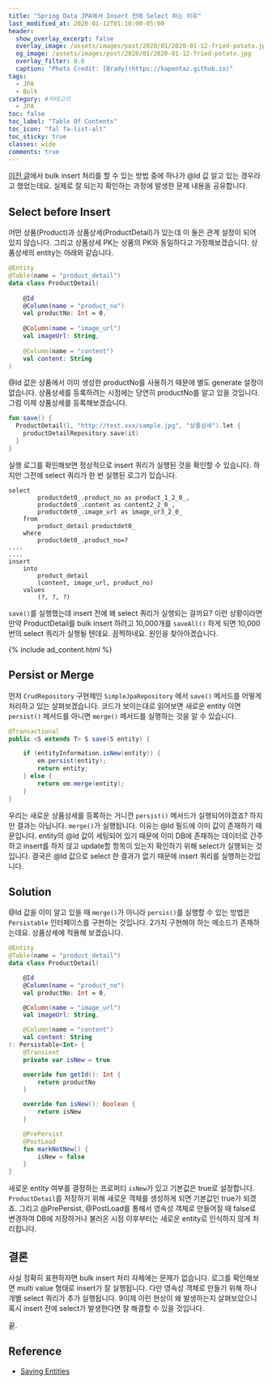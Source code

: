 ```yaml
---
title: "Spring Data JPA에서 Insert 전에 Select 하는 이유"
last_modified_at: 2020-01-12T01:10:00-05:00
header:
  show_overlay_excerpt: false
  overlay_image: /assets/images/post/2020/01/2020-01-12-fried-potato.jpg
  og_image: /assets/images/post/2020/01/2020-01-12-fried-potato.jpg
  overlay_filter: 0.6
  caption: "Photo Credit: [Brady](https://kapentaz.github.io)"
tags:
  - JPA
  - Bulk
category: #카테고리
  - JPA
toc: false
toc_label: "Table Of Contents"
toc_icon: "fal fa-list-alt"
toc_sticky: true
classes: wide
comments: true
---
```




[이전 글]([https://kapentaz.github.io/jpa/JPA-Batch-Insert-with-MySQL/])에서 bulk insert 처리를 할 수 있는 방법 중에 하나가 @Id 값 알고 있는 경우라고 했었는데요. 실제로 잘 되는지 확인하는 과정에 발생한 문제 내용을 공유합니다.

## Select before Insert
어떤 상품(Product)과 상품상세(ProductDetail)가 있는데 이 둘은 관계 설정이 되어 있지 않습니다. 그리고 상품상세 PK는 상품의 PK와 동일하다고 가정해보겠습니다. 상품상세의 entity는 아래와 같습니다.

```kotlin
@Entity  
@Table(name = "product_detail")  
data class ProductDetail(  
  
    @Id  
    @Column(name = "product_no")  
    val productNo: Int = 0,  
  
    @Column(name = "image_url")  
    val imageUrl: String,  
  
    @Column(name = "content")  
    val content: String  
)
```
@Id 값은 상품에서 이미 생성한  productNo를 사용하기 때문에 별도 generate 설정이 없습니다.  상품상세를 등록하려는 시점에는 당연히 productNo를 알고 있을 것입니다. 그럼 이제 상품상세를 등록해보겠습니다.
```kotlin
fun save() {  
  ProductDetail(1, "http://test.xxx/sample.jpg", "상품상세").let {  
    productDetailRepository.save(it)  
  }    
}
```
실행 로그를 확인해보면 정상적으로 insert 쿼리가 실행된 것을 확인할 수 있습니다. 하지만 그전에 select 쿼리가 한 번 실행된 로그가 있습니다.
```
select
        productdet0_.product_no as product_1_2_0_,
        productdet0_.content as content2_2_0_,
        productdet0_.image_url as image_ur3_2_0_ 
    from
        product_detail productdet0_ 
    where
        productdet0_.product_no=?
....
....
insert 
    into
        product_detail
        (content, image_url, product_no) 
    values
        (?, ?, ?)
```
`save()`를 실행했는데 insert 전에 왜 select 쿼리가 실행되는 걸까요? 이런 상황이라면 만약 ProductDetail를 bulk insert 하려고 10,000개를 `saveAll()` 하게 되면 10,000번의 select 쿼리가 실행될 텐데요. 끔찍하네요. 원인을 찾아야겠습니다.

{% include ad_content.html %}

## Persist or Merge
먼저 `CrudRepository` 구현체인 `SimpleJpaRepository` 에서 `save()` 메서드를 어떻게 처리하고 있는 살펴보겠습니다. 코드가 보이는대로 읽어보면 새로운 entity 이면 `persist()` 메서드를 아니면 `merge()` 메서드를  실행하는 것을 알 수 있습니다.
```java
@Transactional
public <S extends T> S save(S entity) {

	if (entityInformation.isNew(entity)) {
		em.persist(entity);
		return entity;
	} else {
		return em.merge(entity);
	}
}
```
우리는 새로운 상품상세를 등록하는 거니깐 `persist()` 메서드가 실행되어야겠죠? 하지만 결과는 아닙니다. `merge()`가 실행됩니다. 이유는 @Id 필드에 이미 값이 존재하기 때문입니다. entity의 @Id 값이 세팅되어 있기 때문에 이미 DB에 존재하는 데이터로 간주하고  insert를 하지 않고 update할 항목이 있는지 확인하기 위해 select가 실행되는 것입니다. 결국은 @Id 값으로 select 한 결과가 없기 때문에 insert 쿼리를 실행하는것입니다.

## Solution
@Id 값을 이미 알고 있을 때 `merge()`가 아니라 `persis()`를 실행할 수 있는 방법은 `Persistable`  인터페이스를 구현하는 것입니다.  2가지 구현해야 하는 메소드가 존재하는데요. 상품상세에 적용해 보겠습니다.
```kotlin
@Entity
@Table(name = "product_detail")
data class ProductDetail(

    @Id
    @Column(name = "product_no")
    val productNo: Int = 0,

    @Column(name = "image_url")
    val imageUrl: String,

    @Column(name = "content")
    val content: String
): Persistable<Int> {
    @Transient
    private var isNew = true

    override fun getId(): Int {
        return productNo
    }

    override fun isNew(): Boolean {
        return isNew
    }

    @PrePersist
    @PostLoad
    fun markNotNew() {
        isNew = false
    }
}
```
새로운 entity 여부를 결정하는 프로퍼티 `isNew`가 있고 기본값은 true로 설정합니다. `ProductDetail`를 저장하기 위해 새로운 객체를 생성하게 되면 기본값인 true가 되겠죠. 그리고 @PrePersist, @PostLoad를 통해서 영속성 객체로 만들어질 때 false로 변경하여 DB에 저장하거나 불러온 시점 이후부터는 새로운 entity로 인식하지 않게 처리힙니다.

## 결론
사실 정확히 표현하자면 bulk insert 처리 자체에는 문제가 없습니다. 로그를 확인해보면 multi value 형태로 insert가 잘 실행됩니다. 다만 영속성 객체로 만들기 위해 하나 개별 select 쿼리가 추가 실행됩니다. 9이제 이런 현상이 왜 발생하는지 살펴보았으니 혹시 insert 전에 select가 발생한다면 잘 해결할 수 있을 것입니다.

끝.


## Reference

 - [Saving Entities](https://docs.spring.io/spring-data/jpa/docs/current/reference/html/#jpa.entity-persistence.saving-entites)
